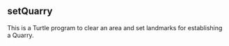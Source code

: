 ## setQuarry
This is a Turtle program to clear an area and set landmarks for establishing a Quarry.
